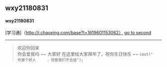 ## wxy21180831
#### wxy21180831
[学习通]（http://i.chaoxing.com/base?t=1619601153062）
[go to second](https://github.com/wxy-1120/wxy21180831/blob/main/second)
___
[](https://img2.baidu.com/it/u=1650844600,2047472962&fm=26&fmt=auto&gp=0.jpg)
>欢迎你回来  
>你会爱我吗
~~ 大家好 在这里给大家拜年了，祝你生日快乐 ~~
```cout("          你是个好人     ，但是我们不合适");```
